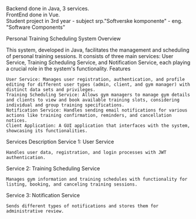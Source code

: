 Backend done in Java, 3 services. <br>
FrontEnd done in Vue. <br>
Student project in 3rd year - subject srp."Softverske komponente" - eng. "Software Components"

Personal Training Scheduling System
Overview

This system, developed in Java, facilitates the management and scheduling of personal training sessions. It consists of three main services: User Service, Training Scheduling Service, and Notification Service, each playing a crucial role in the system's functionality.
Features

    User Service: Manages user registration, authentication, and profile editing for different user types (admin, client, and gym manager) with distinct data sets and privileges.
    Training Scheduling Service: Allows gym managers to manage gym details and clients to view and book available training slots, considering individual and group training specifications.
    Notification Service: Handles sending email notifications for various actions like training confirmation, reminders, and cancellation notices.
    Client Application: A GUI application that interfaces with the system, showcasing its functionalities.

Services Description
Service 1: User Service

    Handles user data, registration, and login processes with JWT authentication.

Service 2: Training Scheduling Service

    Manages gym information and training schedules with functionality for listing, booking, and canceling training sessions.

Service 3: Notification Service

    Sends different types of notifications and stores them for administrative review.
